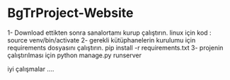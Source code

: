 # BgTrProject-Website
 1- Download ettikten sonra sanalortamı kurup çalıştırın.
 linux için kod : source venv/bin/activate
 2- gerekli kütüphanelerin kurulumu için requirements dosyasını çalıştırın.
 pip install -r requirements.txt
 3- projenin çalıştırılması için 
 python manage.py runserver
 
iyi çalışmalar ....
